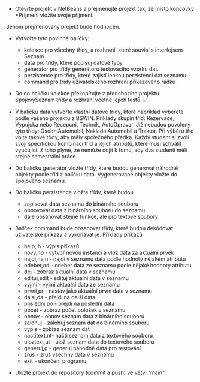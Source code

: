 - Otevřte projekt v NetBeans a přejmenujte projekt tak, že místo koncovky *Prijmeni vložíte svoje příjmení.

Jenom přejmenovaný projekt bude hodnocen.
- Vytvořte tyto povinné balíčky:

  -  kolekce pro všechny třídy, a rozhraní, které souvisí s interfejsem Seznam
  -  data pro třídy, které popisuj datové typy
  -  generator pro třídy generátoru testovacího vzorku dat.
  -  perzistence pro třídy, které zajistí lehkou perzistenci dat seznamu
  -  command pro třídy uživatelského rozhraní příkazového řádku
- Do do balíčku kolekce překopírujte z předchozího projektu SpojovySeznam třídy a rozhraní včetně jejich testů. ✅

- V balíčku data vytvořte vlastní datové třídy, které například vyberete podle vašeho projektu z BSWIN. Příklady skupin tříd: Rezervace, Vypujcka nebo Recepcni, Technik, AutoOpravar. Již nebudou povoleny tyto třídy: OsobniAutomobil, NakladniAutomobil a Traktor. Při výběru tříd volte takové třídy, aby měly společného předka. Každý student si zvolí svoji specifickou kombinaci tříd a jejich atributů, které musí schválit vyučující. Z toho plyne, že nemůže dojít k tomu, aby dva studenti měli stejné semestrální práce.

- Do balíčku generator vložte třídy, které budou generovat náhodně objekty podle tříd z balíčku data. Vygenerované objekty vložte do spojového seznamu.

- Do balíčku perzistence vložte třídy, které budou

  -  zapisovat data seznamu do binárního souboru
  -  obnovovat data z binárního souboru do seznamu
  -  dále obsahovat stejné funkce, ale pro textové soubory
- Balíček command bude obsahovat třídy, které budou dekódovat uživatelské příkazy a vykonávat je. Příklady příkazů

   -  help, h     - výpis příkazů
   -  novy,no     - vytvoř novou instanci a vlož data za aktuální prvek
  -  najdi,na,n  - najdi v seznamu data podle hodnoty nějakém atributu
   -  odeber,od   - odeber data ze seznamu podle nějaké hodnoty atributu 
   -  dej         - zobraz aktuální data v seznamu
  -  edituj,edit - edituj aktuální data v seznamu
   -  vyjmi       - vyjmi aktuální data ze seznamu
   -  prvni,pr    - nastav jako aktuální první data v seznamu
   -  dalsi,da    - přejdi na další data
   -  posledni,po - přejdi na poslední data
   -  pocet       - zobraz počet položek v seznamu
   -  obnov       - obnov seznam data z binárního souboru
   -  zalohuj     - zálohuj seznam dat do binárního souboru
   -  vypis       - zobraz seznam dat
   -  nactitext,nt- načti seznam data z textového souboru
   -  uloztext,ut - ulož seznam data do textového souboru
   -  generuj,g   - generuj náhodně data pro testování
   -  zrus        - zruš všechny data v seznamu
   -  exit        - ukončení programu
- Uložte projekt do repository (commit a push) ve větvi "main".

